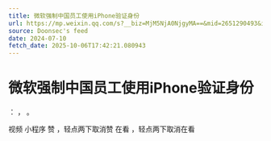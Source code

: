 ```yaml
---
title: 微软强制中国员工使用iPhone验证身份
url: https://mp.weixin.qq.com/s?__biz=MjM5NjA0NjgyMA==&mid=2651290493&idx=1&sn=ae879a0c9f022a0fdec9673b3aee0604
source: Doonsec's feed
date: 2024-07-10
fetch_date: 2025-10-06T17:42:21.080943
---
```


# 微软强制中国员工使用iPhone验证身份

：
，
。

视频
小程序
赞
，轻点两下取消赞
在看
，轻点两下取消在看